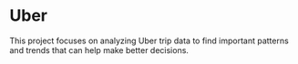 # Uber
This project focuses on analyzing Uber trip data to find important patterns and trends that can help make better decisions.
